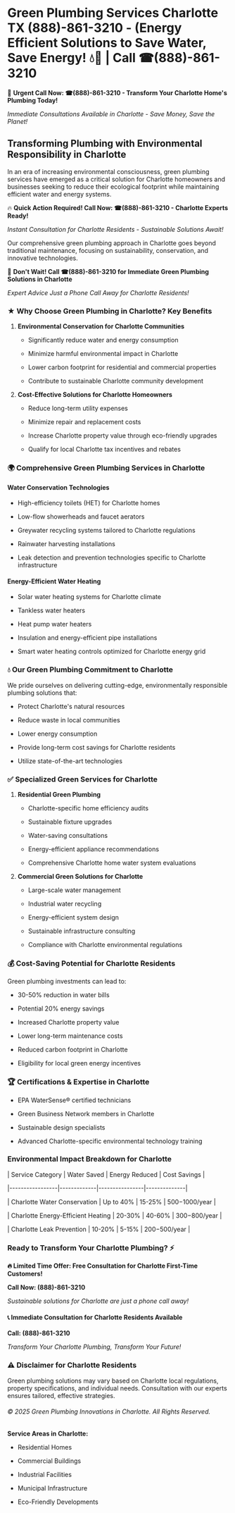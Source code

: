 # Green Plumbing Services Charlotte TX (888)-861-3210 - (Energy Efficient Solutions to Save Water, Save Energy! 💧🌿 | Call ☎(888)-861-3210

🚨 **Urgent Call Now: ☎(888)-861-3210 - Transform Your Charlotte Home's Plumbing Today!**
*Immediate Consultations Available in Charlotte - Save Money, Save the Planet!*

## Transforming Plumbing with Environmental Responsibility in Charlotte

In an era of increasing environmental consciousness, green plumbing services have emerged as a critical solution for Charlotte homeowners and businesses seeking to reduce their ecological footprint while maintaining efficient water and energy systems. 

🔥 **Quick Action Required! Call Now: ☎(888)-861-3210 - Charlotte Experts Ready!**
*Instant Consultation for Charlotte Residents - Sustainable Solutions Await!*

Our comprehensive green plumbing approach in Charlotte goes beyond traditional maintenance, focusing on sustainability, conservation, and innovative technologies.

🚨 **Don't Wait! Call ☎(888)-861-3210 for Immediate Green Plumbing Solutions in Charlotte**
*Expert Advice Just a Phone Call Away for Charlotte Residents!*

### ★ Why Choose Green Plumbing in Charlotte? Key Benefits

1. **Environmental Conservation for Charlotte Communities** 
   - Significantly reduce water and energy consumption
   - Minimize harmful environmental impact in Charlotte
   - Lower carbon footprint for residential and commercial properties
   - Contribute to sustainable Charlotte community development

2. **Cost-Effective Solutions for Charlotte Homeowners** 
   - Reduce long-term utility expenses
   - Minimize repair and replacement costs
   - Increase Charlotte property value through eco-friendly upgrades
   - Qualify for local Charlotte tax incentives and rebates

### 🌍 Comprehensive Green Plumbing Services in Charlotte

#### Water Conservation Technologies
- High-efficiency toilets (HET) for Charlotte homes
- Low-flow showerheads and faucet aerators
- Greywater recycling systems tailored to Charlotte regulations
- Rainwater harvesting installations
- Leak detection and prevention technologies specific to Charlotte infrastructure

#### Energy-Efficient Water Heating
- Solar water heating systems for Charlotte climate
- Tankless water heaters
- Heat pump water heaters
- Insulation and energy-efficient pipe installations
- Smart water heating controls optimized for Charlotte energy grid

### 💧 Our Green Plumbing Commitment to Charlotte

We pride ourselves on delivering cutting-edge, environmentally responsible plumbing solutions that:
- Protect Charlotte's natural resources
- Reduce waste in local communities
- Lower energy consumption
- Provide long-term cost savings for Charlotte residents
- Utilize state-of-the-art technologies

### ✅ Specialized Green Services for Charlotte

1. **Residential Green Plumbing**
   - Charlotte-specific home efficiency audits
   - Sustainable fixture upgrades
   - Water-saving consultations
   - Energy-efficient appliance recommendations
   - Comprehensive Charlotte home water system evaluations

2. **Commercial Green Solutions for Charlotte**
   - Large-scale water management
   - Industrial water recycling
   - Energy-efficient system design
   - Sustainable infrastructure consulting
   - Compliance with Charlotte environmental regulations

### 💰 Cost-Saving Potential for Charlotte Residents

Green plumbing investments can lead to:
- 30-50% reduction in water bills
- Potential 20% energy savings
- Increased Charlotte property value
- Lower long-term maintenance costs
- Reduced carbon footprint in Charlotte
- Eligibility for local green energy incentives

### 🏆 Certifications & Expertise in Charlotte

- EPA WaterSense® certified technicians
- Green Business Network members in Charlotte
- Sustainable design specialists
- Advanced Charlotte-specific environmental technology training

### Environmental Impact Breakdown for Charlotte

| Service Category | Water Saved | Energy Reduced | Cost Savings |
|-----------------|-------------|----------------|--------------|
| Charlotte Water Conservation | Up to 40% | 15-25% | $500-$1000/year |
| Charlotte Energy-Efficient Heating | 20-30% | 40-60% | $300-$800/year |
| Charlotte Leak Prevention | 10-20% | 5-15% | $200-$500/year |

### Ready to Transform Your Charlotte Plumbing? ⚡

**🔥 Limited Time Offer: Free Consultation for Charlotte First-Time Customers!**

**Call Now: (888)-861-3210**
*Sustainable solutions for Charlotte are just a phone call away!*

#### 📞 Immediate Consultation for Charlotte Residents Available

**Call: (888)-861-3210**
*Transform Your Charlotte Plumbing, Transform Your Future!*

### ⚠️ Disclaimer for Charlotte Residents

Green plumbing solutions may vary based on Charlotte local regulations, property specifications, and individual needs. Consultation with our experts ensures tailored, effective strategies.

###### © 2025 Green Plumbing Innovations in Charlotte. All Rights Reserved.

**Service Areas in Charlotte:** 
- Residential Homes
- Commercial Buildings
- Industrial Facilities
- Municipal Infrastructure
- Eco-Friendly Developments
